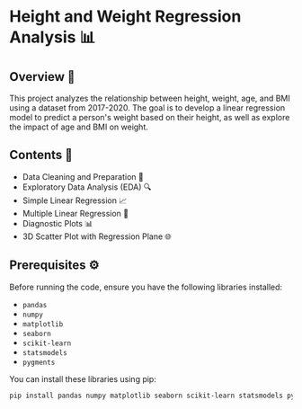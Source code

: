# Height and Weight Regression Analysis 📊

## Overview 🌟

This project analyzes the relationship between height, weight, age, and BMI using a dataset from 2017-2020. The goal is to develop a linear regression model to predict a person's weight based on their height, as well as explore the impact of age and BMI on weight.

## Contents 📁

- Data Cleaning and Preparation 🧹
- Exploratory Data Analysis (EDA) 🔍
- Simple Linear Regression 📈
- Multiple Linear Regression 🔗
- Diagnostic Plots 📊
- 3D Scatter Plot with Regression Plane 🌐

## Prerequisites ⚙️

Before running the code, ensure you have the following libraries installed:

- `pandas`
- `numpy`
- `matplotlib`
- `seaborn`
- `scikit-learn`
- `statsmodels`
- `pygments`

You can install these libraries using pip:

```bash
pip install pandas numpy matplotlib seaborn scikit-learn statsmodels pygments
